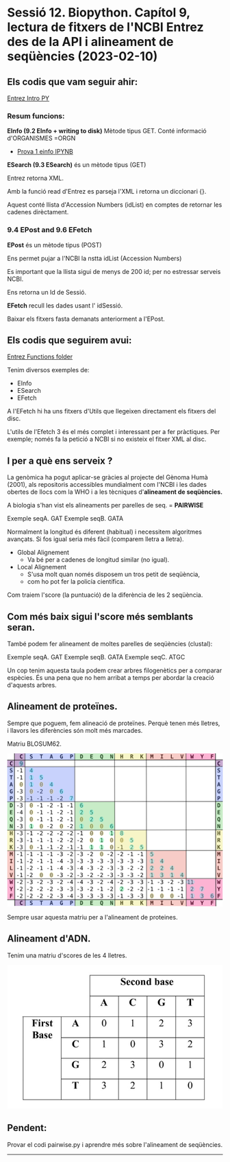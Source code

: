 # Sessió 12. Biopython. Capítol 9, lectura de fitxers de l'NCBI Entrez des de la API i alineament de seqüències (2023-02-10)

## Els codis que vam seguir ahir:

[Entrez Intro PY](./5-entrez/1-intro/entrez.py)

### Resum funcions:

**EInfo (9.2 EInfo + writing to disk)** Mètode tipus GET. Conté informació d'ORGANISMES =ORGN

- [Prova 1 einfo IPYNB](./entrez1.ipynb "entrez1.ipynb")

**ESearch (9.3 ESearch)** és un mètode tipus (GET)

Entrez retorna XML.

Amb la funció read d'Entrez es parseja l'XML i retorna un diccionari {}.

Aquest conté llista d'Accession Numbers (idList) en comptes de retornar les cadenes dirèctament.

### 9.4 EPost and 9.6 EFetch

**EPost** és un mètode tipus (POST)

Ens permet pujar a l'NCBI la nstta idList (Accession Numbers)

Es important que la llista sigui de menys de 200 id; per no estressar serveis NCBI.

Ens retorna un Id de Sessió.


**EFetch** recull les dades usant l' idSessió.

Baixar els fitxers fasta demanats anteriorment a l'EPost.


## Els codis que seguirem avui:

[Entrez Functions folder](./5-entrez/2-functions/)

Tenim diversos exemples de:

- EInfo
- ESearch
- EFetch
  
A l'EFetch hi ha uns fitxers d'Utils que llegeixen directament els fitxers del disc.

L'utils de l'Efetch 3 és el més complet i interessant per a fer pràctiques. 
Per exemple; només fa la petició a NCBI si no existeix el fitxer XML al disc.

## I per a què ens serveix ?

La genòmica ha pogut aplicar-se gràcies al projecte del Gènoma Humà (2001), als repositoris accessibles 
mundialment com l'NCBI i les dades obertes de llocs com la WHO i a les tècniques d'**alineament de seqüències.**

A biologia s'han vist els alineaments per parelles de seq. = **PAIRWISE**

Exemple seqA.   GAT
Exemple seqB.   GATA

Normalment la longitud és diferent (habitual) i necessitem algoritmes avançats.
Si fos igual seria més fàcil (comparem lletra a lletra).

* Global Alignement
  * Va bé per a cadenes de longitud similar (no igual).
* Local Alignement
  * S'usa molt quan només disposem un tros petit de seqüència,
  * com ho pot fer la policía científica.

Com traiem l'score (la puntuació) de la diferència de les 2 seqüència.

## Com més baix sigui l'score més semblants seran.

També podem fer alineament de moltes parelles de seqüències (clustal):

Exemple seqA.   GAT
Exemple seqB.   GATA
Exemple seqC.   ATGC

Un cop tenim aquesta taula podem crear arbres filogenètics per a comparar espècies.
És una pena que no hem arribat a temps per abordar la creació d'aquests arbres.

## Alineament de proteïnes.

Sempre que poguem, fem alineació de proteïnes. 
Perquè tenen més lletres, i llavors les diferències són molt més marcades.

Matriu BLOSUM62.

![[Blosum62-dayhoff-ordering.svg]](./Blosum62-dayhoff-ordering.svg)

Sempre usar aquesta matriu per a l'alineament de proteines.

## Alineament d'ADN.

Tenim una matriu d'scores de les 4 lletres.

![[dna_align_mat.jpg]](./dna_align_mat.jpg)

## Pendent:

Provar el codi pairwise.py i aprendre més sobre l'alineament de seqüències.

<hr/>